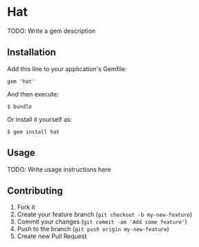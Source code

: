 # Hat

TODO: Write a gem description

## Installation

Add this line to your application's Gemfile:

    gem 'hat'

And then execute:

    $ bundle

Or install it yourself as:

    $ gem install hat

## Usage

TODO: Write usage instructions here

## Contributing

1. Fork it
2. Create your feature branch (`git checkout -b my-new-feature`)
3. Commit your changes (`git commit -am 'Add some feature'`)
4. Push to the branch (`git push origin my-new-feature`)
5. Create new Pull Request
